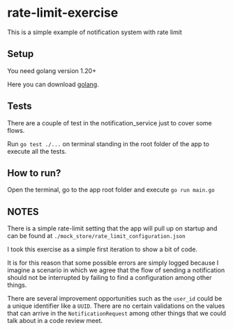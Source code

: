 # rate-limit-exercise
This is a simple example of notification system with rate limit

## Setup

You need golang version 1.20+

Here you can download [golang](https://go.dev/doc/install).

## Tests
There are a couple of test in the notification_service just to cover some flows.

Run ``` go test ./... ``` on terminal standing in the root folder of the app to execute all the tests.

## How to run?
Open the terminal, go to the app root folder and execute ``` go run main.go ```

## NOTES
There is a simple rate-limit setting that the app will pull up on startup and can be found at ```./mock_store/rate_limit_configuration.json```

I took this exercise as a simple first iteration to show a bit of code.

It is for this reason that some possible errors are simply logged because I imagine a scenario in which we agree that the flow of sending a notification should not be interrupted by failing to find a configuration among other things.

There are several improvement opportunities such as the ```user_id``` could be a unique identifier like a ```UUID```. There are no certain validations on the values ​​that can arrive in the ```NotificationRequest``` among other things that we could talk about in a code review meet.
